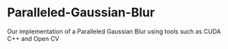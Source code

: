 # Paralleled-Gaussian-Blur
Our implementation of a Paralleled Gaussian Blur using tools such as CUDA C++ and Open CV
